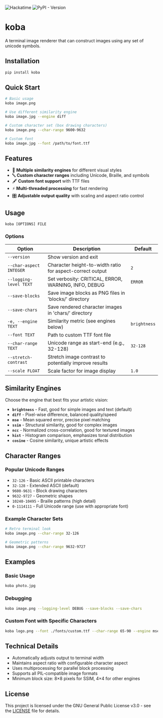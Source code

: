 ![Hackatime](https://hackatime-badge.hackclub.com/U08HC7N4JJW/koba)
![PyPI - Version](https://img.shields.io/pypi/v/koba)

# koba
A terminal image renderer that can construct images using any set of unicode symbols.

## Installation

```bash
pip install koba
```

## Quick Start

```bash
# Basic usage
koba image.png

# Use different similarity engine
koba image.jpg --engine diff

# Custom character set (box drawing characters)
koba image.png --char-range 9600-9632

# Custom font
koba image.jpg --font /path/to/font.ttf
```

## Features

- 🎨 **Multiple similarity engines** for different visual styles
- 🔤 **Custom character ranges** including Unicode, Braille, and symbols
- 🖋️ **Custom font support** with TTF files
- ⚡ **Multi-threaded processing** for fast rendering
- 🎛️ **Adjustable output quality** with scaling and aspect ratio control

## Usage

```
koba [OPTIONS] FILE
```

### Options

| Option | Description | Default |
|--------|-------------|---------|
| `--version` | Show version and exit | |
| `--char-aspect INTEGER` | Character height-to-width ratio for aspect-correct output | `2` |
| `--logging-level TEXT` | Set verbosity: CRITICAL, ERROR, WARNING, INFO, DEBUG | `ERROR` |
| `--save-blocks` | Save image blocks as PNG files in 'blocks/' directory | |
| `--save-chars` | Save rendered character images in 'chars/' directory | |
| `-e, --engine TEXT` | Similarity metric (see engines below) | `brightness` |
| `--font TEXT` | Path to custom TTF font file | |
| `--char-range TEXT` | Unicode range as start-end (e.g., 32-128) | `32-128` |
| `--stretch-contrast` | Stretch image contrast to potentially improve results  | |
| `--scale FLOAT` | Scale factor for image display | `1.0` |

## Similarity Engines

Choose the engine that best fits your artistic vision:

- **`brightness`** - Fast, good for simple images and text (default)
- **`diff`** - Pixel-wise difference, balanced quality/speed
- **`mse`** - Mean squared error, precise pixel matching
- **`ssim`** - Structural similarity, good for complex images
- **`ncc`** - Normalized cross-correlation, good for textured images
- **`hist`** - Histogram comparison, emphasizes tonal distribution
- **`cosine`** - Cosine similarity, unique artistic effects

## Character Ranges

### Popular Unicode Ranges
- `32-126` - Basic ASCII printable characters
- `32-128` - Extended ASCII (default)
- `9600-9631` - Block drawing characters
- `9632-9727` - Geometric shapes
- `10240-10495` - Braille patterns (high detail)
- `0-1114111` - Full Unicode range (use with appropriate font)

### Example Character Sets
```bash
# Retro terminal look
koba image.png --char-range 32-126

# Geometric patterns
koba image.png --char-range 9632-9727
```

## Examples

### Basic Usage
```bash
koba photo.jpg
```

### Debugging
```bash
koba image.png --logging-level DEBUG --save-blocks --save-chars
```

### Custom Font with Specific Characters
```bash
koba logo.png --font ./fonts/custom.ttf --char-range 65-90 --engine mse
```

## Technical Details

- Automatically adjusts output to terminal width
- Maintains aspect ratio with configurable character aspect
- Uses multiprocessing for parallel block processing
- Supports all PIL-compatible image formats
- Minimum block size: 8×8 pixels for SSIM, 4×4 for other engines

## License

This project is licensed under the GNU General Public License v3.0 - see the [LICENSE](LICENSE) file for details.
